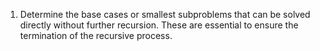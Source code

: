 1. Determine the base cases or smallest subproblems that can be solved directly without further recursion. These are essential to ensure the termination of the recursive process.